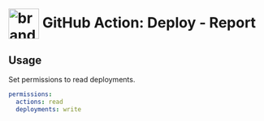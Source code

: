 <!-- start title -->

# <img src=".github/ghadocs/branding.svg" width="60px" align="center" alt="branding<icon:upload-cloud color:gray-dark>" /> GitHub Action: Deploy - Report

<!-- end title -->
<!--
// jscpd:ignore-start
-->
<!-- start branding -->
<!-- end branding -->
<!-- start badges -->
<!-- end badges -->
<!--
// jscpd:ignore-end
-->
<!-- start description -->
<!-- end description -->
<!-- start contents -->
<!-- end contents -->

## Usage

Set permissions to read deployments.

```yaml
permissions:
  actions: read
  deployments: write
```

<!-- start usage -->
<!-- end usage -->
<!-- start inputs -->
<!-- end inputs -->
<!-- start outputs -->
<!-- end outputs -->
<!-- start [.github/ghadocs/examples/] -->
<!-- end [.github/ghadocs/examples/] -->
